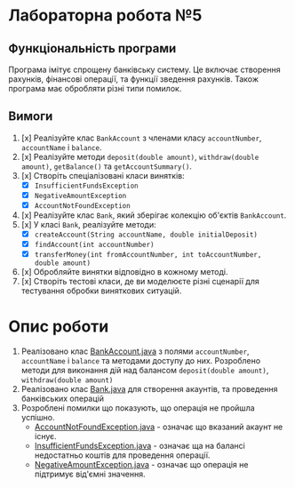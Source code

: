 # Лабораторна робота №5

## Функціональність програми

Програма імітує спрощену банківську систему. 
Це включає створення рахунків, фінансові операції, та функції зведення рахунків.
Також програма має обробляти різні типи помилок.

## Вимоги

1. [x] Реалізуйте клас `BankAccount` з членами класу `accountNumber`, `accountName` і `balance`. 
2. [x] Реалізуйте методи `deposit(double amount)`, `withdraw(double amount)`, `getBalance()` та `getAccountSummary()`. 
3. [x] Створіть спеціалізовані класи винятків:
    - [x] `InsufficientFundsException` 
    - [x] `NegativeAmountException` 
    - [x] `AccountNotFoundException`
4. [x] Реалізуйте клас `Bank`, який зберігає колекцію об'єктів `BankAccount`. 
5. [x] У класі `Bank`, реалізуйте методи:
    - [x] `createAccount(String accountName, double initialDeposit)`
    - [x] `findAccount(int accountNumber)`
    - [x] `transferMoney(int fromAccountNumber, int toAccountNumber, double amount)`
6. [x] Обробляйте винятки відповідно в кожному методі. 
7. [x] Створіть тестові класи, де ви моделюєте різні сценарії для тестування обробки виняткових ситуацій.

# Опис роботи

1. Реалізовано клас [BankAccount.java](BankAccount.java) з полями `accountNumber`, `accountName` і `balance` та методами доступу до них. 
   Розроблено методи для виконання дій над балансом `deposit(double amount)`, `withdraw(double amount)`
2. Реалізовано клас [Bank.java](Bank.java) для створення акаунтів, та проведення банківських операцій
3. Розроблені помилки що показують, що операція не пройшла успішно.
   - [AccountNotFoundException.java](exceptions/AccountNotFoundException.java) - означає що вказаний акаунт не існує.
   - [InsufficientFundsException.java](exceptions/InsufficientFundsException.java) - означає ща на балансі недостатньо коштів для проведення операції.
   - [NegativeAmountException.java](exceptions/NegativeAmountException.java) - означає що операція не підтримує від'ємні значення.
